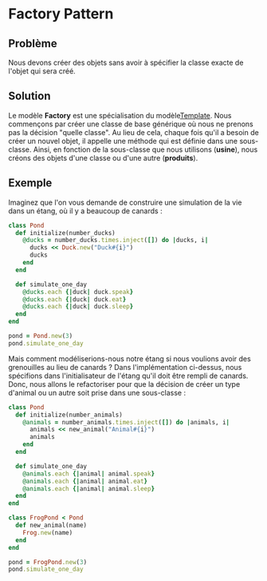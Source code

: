 
# Factory Pattern

## Problème
Nous devons créer des objets sans avoir à spécifier la classe exacte de l'objet qui sera créé.

## Solution
Le modèle **Factory** est une spécialisation du modèle[Template](template.md). Nous commençons par créer une classe de base générique où nous ne prenons pas la décision "quelle classe". Au lieu de cela, chaque fois qu'il a besoin de créer un nouvel objet, il appelle une méthode qui est définie dans une sous-classe. Ainsi, en fonction de la sous-classe que nous utilisons (**usine**), nous créons des objets d'une classe ou d'une autre (**produits**).

## Exemple
Imaginez que l'on vous demande de construire une simulation de la vie dans un étang, où il y a beaucoup de canards :

```ruby
class Pond
  def initialize(number_ducks)
    @ducks = number_ducks.times.inject([]) do |ducks, i|
      ducks << Duck.new("Duck#{i}")
      ducks
    end
  end

  def simulate_one_day
    @ducks.each {|duck| duck.speak}
    @ducks.each {|duck| duck.eat}
    @ducks.each {|duck| duck.sleep}
  end
end

pond = Pond.new(3)
pond.simulate_one_day
```

Mais comment modéliserions-nous notre étang si nous voulions avoir des grenouilles au lieu de canards ? Dans l'implémentation ci-dessus, nous spécifions dans l'initialisateur de l'étang qu'il doit être rempli de canards. Donc, nous allons le refactoriser pour que la décision de créer un type d'animal ou un autre soit prise dans une sous-classe :

```ruby
class Pond
  def initialize(number_animals)
    @animals = number_animals.times.inject([]) do |animals, i|
      animals << new_animal("Animal#{i}")
      animals
    end
  end

  def simulate_one_day
    @animals.each {|animal| animal.speak}
    @animals.each {|animal| animal.eat}
    @animals.each {|animal| animal.sleep}
  end
end

class FrogPond < Pond
  def new_animal(name)
    Frog.new(name)
  end
end

pond = FrogPond.new(3)
pond.simulate_one_day
```
